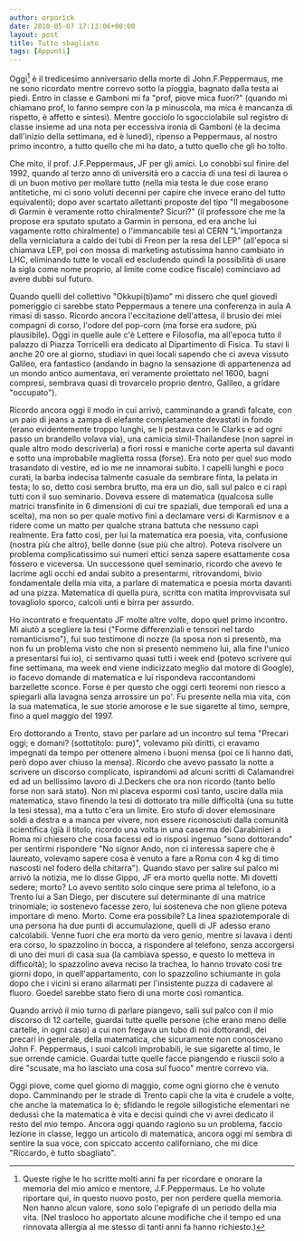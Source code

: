```yaml
---
author: orporick
date: 2010-05-07 17:13:06+00:00
layout: post
title: Tutto sbagliato
tags: [Appunti]
---
```


Oggi[^1] è il tredicesimo anniversario della morte di John.F.Peppermaus, me ne
sono ricordato mentre correvo sotto la pioggia, bagnato dalla testa ai piedi.
Entro in classe e Gamboni mi fa "prof, piove mica fuori?" (quando mi chiamano
prof, lo fanno sempre con la p minuscola, ma mica è mancanza di rispetto, è
affetto e sintesi). Mentre gocciolo lo sgocciolabile sul registro di classe
insieme ad una nota per eccessiva ironia di Gamboni (è la decima dall'inizio
della settimana, ed è lunedi), ripenso a Peppermaus, al nostro
primo incontro, a tutto quello che mi ha dato, a tutto quello che gli ho tolto. 

Che mito, il prof. J.F.Peppermaus, JF per gli amici. Lo conobbi sul finire del
1992, quando al terzo anno di università ero a caccia di una tesi di laurea o di
un buon motivo per mollare tutto (nella mia testa le due cose erano antitetiche,
mi ci sono voluti decenni per capire che invece erano del tutto equivalenti);
dopo aver scartato allettanti proposte del tipo "Il megabosone di Garmin è
veramente rotto chiralmente?  Sicuri?" (il professore che me la propose era
sputato sputato a Garmin in persona, ed era anche lui vagamente rotto
chiralmente) o l'immancabile tesi al CERN "L'importanza della verniciatura a
caldo dei tubi di Freon per la resa   del LEP" (all'epoca si chiamava LEP, poi
con mossa di marketing   astutissima hanno cambiato in LHC, eliminando tutte le
vocali ed   escludendo quindi la possibilità di usare la sigla come nome
proprio, al limite come codice fiscale) cominciavo ad avere dubbi sul futuro.

Quando quelli del collettivo "Okkupi(ti)amo" mi dissero che quel giovedì
pomeriggio ci sarebbe stato Peppermaus a tenere una conferenza in aula A rimasi
di sasso. Ricordo ancora   l'eccitazione dell'attesa, il brusio dei miei
compagni di corso, l'odore del pop-corn (ma forse era sudore, più plausibile).
Oggi in quelle aule c'è Lettere e Filosofia, ma   all'epoca tutto il palazzo di
Piazza Torricelli era dedicato al   Dipartimento di Fisica. Tu stavi li anche 20
ore al giorno, studiavi   in quei locali sapendo che ci aveva vissuto Galileo,
era fantastico   (andando in bagno la sensazione di appartenenza ad un mondo
antico   aumentava, eri veramente proiettato nel 1600, bagni compresi, sembrava
quasi di trovarcelo proprio dentro, Galileo, a gridare "occupato"). 

Ricordo ancora oggi il modo in cui arrivò, camminando a grandi falcate, con un
paio di jeans a zampa di elefante completamente devastati in fondo (erano
evidentemente troppo lunghi, se li pestava con le Clarks e ad ogni passo un
brandello volava via), una camicia simil-Thailandese (non saprei in quale altro
modo descriverla) a fiori rossi e maniche corte aperta sul davanti e sotto una
improbabile maglietta rossa (forse). Era noto per quel suo modo trasandato di
vestire, ed io me ne innamorai subito. I capelli lunghi e poco curati, la barba
indecisa talmente casuale da sembrare finta, la pelata in testa; lo so, detto
così sembra brutto, ma era un dio, salì sul palco e ci rapì   tutti
con il suo seminario. Doveva essere di matematica (qualcosa   sulle matrici
transfinite in 6 dimensioni di cui tre spaziali, due temporali ed una a scelta), ma non so per quale motivo finì a declamare versi
di Karmisnov e a ridere come un matto per  qualche strana battuta che nessuno
capì realmente. Era fatto
così, per lui la matematica era poesia, vita, confusione (nostra più che altro), belle donne (sue più che altro). Poteva risolvere un
problema complicatissimo sui numeri ettici senza sapere esattamente cosa fossero e viceversa. 
Un successone quel seminario, ricordo   che
avevo le lacrime agli occhi ed andai subito a presentarmi, ritrovandomi, bivio
fondamentale della mia vita, a parlare di matematica e poesia morta davanti ad
una pizza. Matematica di quella pura, scritta con matita improvvisata sul tovagliolo 
sporco, calcoli unti e birra per assurdo.

Ho incontrato e frequentato JF molte altre volte, dopo quel primo   incontro. Mi
aiutò a scegliere la tesi ("Forme differenziali e   tensori nel tardo
romanticismo"), fui suo testimone di nozze (la sposa   non si presentò, ma non
fu un problema visto che non si presentò   nemmeno lui, alla fine l'unico a
presentarsi fui io), ci sentivamo   quasi tutti i week end (potevo scrivere qui
fine settimana, ma week   end viene indicizzato meglio dal motore di Google), io
facevo domande   di matematica e lui rispondeva raccontandomi barzellette
sconce. Forse è per questo che oggi certi teoremi non riesco a spiegarli alla
lavagna senza arrossire un po'. Fu presente nella mia vita, con la sua
matematica, le sue storie amorose e le sue sigarette al timo, sempre, fino a
quel maggio del 1997. 

Ero dottorando a Trento, stavo per parlare ad un incontro sul tema   "Precari
oggi; e domani? (sottotitolo: pure)", volevamo più diritti, ci eravamo   impegnati da tempo
per ottenere almeno i buoni mensa (poi ce li hanno   dati, però dopo aver chiuso
la mensa). Ricordo che avevo passato la   notte a scrivere un discorso
complicato, ispirandomi ad alcuni scritti   di Calamandrei ed ad un bellissimo
lavoro di J.Deckers che ora non   ricordo (tanto bello forse non sarà stato). 
Non mi piaceva espormi così tanto,
uscire dalla mia   matematica, stavo finendo la tesi di dottorato tra mille
difficoltà (una su tutte la tesi stessa), ma a
tutto c'era   un limite. Ero stufo di dover elemosinare soldi a destra e a manca
per   vivere, non essere riconosciuti dalla comunità scientifica (già il
titolo, ricordo una volta in una caserma dei Carabinieri a Roma mi   chiesero
che cosa facessi ed io risposi ingenuo "sono dottorando" per   sentirmi
rispondere "No signor Ando, non ci interessa sapere che è laureato, volevamo
sapere cosa è venuto a fare a Roma con 4 kg di timo nascosti nel fodero della
chitarra"). Quando stavo per salire sul   palco mi arrivò la notizia, me lo
disse Gippo, JF era morto quella   notte. Mi dovetti sedere; morto? Lo avevo
sentito solo cinque sere   prima al telefono, io a Trento lui a San Diego, per
discutere sul   determinante di una matrice trinomiale; io sostenevo facesse
zero, lui   sosteneva che non gliene poteva importare di meno. Morto. Come
era   possibile? La linea spaziotemporale di una persona  ha due punti di accumulazione, 
quelli di JF adesso erano calcolabili. Venne fuori che era morto da vero genio, mentre si lavava i
denti era corso, lo spazzolino in bocca, a rispondere al telefono,   senza
accorgersi di uno dei muri di casa sua (la cambiava spesso, e   questo lo
metteva in difficoltà); lo spazzolino aveva reciso la   trachea, lo hanno
trovato così tre giorni dopo, in   quell'appartamento, con lo spazzolino
schiumante in gola dopo che i   vicini si erano allarmati per l'insistente puzza
di cadavere al   fluoro. Goedel sarebbe stato fiero di una morte così romantica. 

Quando arrivò il mio turno di parlare piangevo, salii sul palco con   il mio
discorso di 12 cartelle, guardai tutte quelle persone (che erano meno delle
cartelle, in ogni caso) a cui non   fregava un
tubo di noi dottorandi, dei precari in generale, della   matematica, che
sicuramente non conoscevano John F. Peppermaus, i suoi   calcoli improbabili, le
sue sigarette al timo, le sue orrende camicie. Guardai tutte quelle facce piangendo e riuscii solo a
dire "scusate, ma ho lasciato una   cosa sul fuoco" mentre correvo via. 

Oggi piove, come quel giorno di maggio, come ogni giorno che è venuto dopo. Camminando per   le
strade di Trento capii che la vita è crudele a volte, che anche   la
matematica lo è; sfidando le regole sillogistiche elementari ne   dedussi che
la matematica è vita e decisi quindi che vi avrei dedicato   il resto del mio
tempo. Ancora oggi quando ragiono su un problema, faccio
lezione in classe, leggo un articolo di   matematica, ancora oggi mi sembra di
sentire la sua voce, con spiccato   accento californiano, che mi dice "Riccardo, è tutto sbagliato".


[^1]: Queste righe le ho scritte molti anni fa per ricordare e onorare la memoria del mio amico e mentore, J.F.Peppermaus. Le ho volute riportare qui, in questo nuovo posto, per non perdere quella memoria. Non hanno alcun valore, sono solo l'epigrafe di un periodo della mia vita. (Nel trasloco ho apportato alcune modifiche che il tempo ed una rinnovata allergia al me stesso di tanti anni fa hanno richiesto.)
